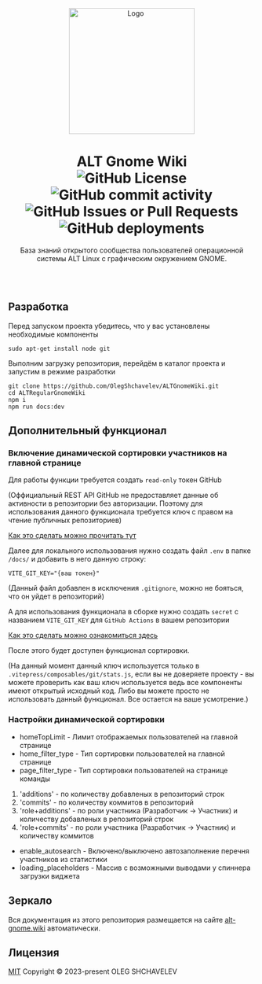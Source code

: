 
 <div align="center"> 
  <a href="https://github.com/OlegShchavelev/ALTRegularGnomeWiki"> 
    <img src="https://alt-gnome.wiki/alt-gnome.png" alt="Logo" width="256" height="256"> 
  </a> 
  <h1 align="center">ALT Gnome Wiki
  <br/>
  <img alt="GitHub License" src="https://img.shields.io/github/license/OlegShchavelev/ALTGnomeWiki">
  <img alt="GitHub commit activity" src="https://img.shields.io/github/commit-activity/y/OlegShchavelev/ALTGnomeWiki">
  <img alt="GitHub Issues or Pull Requests" src="https://img.shields.io/github/issues/OlegShchavelev/ALTGnomeWiki">
  <img alt="GitHub deployments" src="https://img.shields.io/github/deployments/OlegShchavelev/ALTGnomeWiki/github-pages?label=Last%20Deploy">
  </h1> 
  <p align="center"> База знаний открытого сообщества пользователей операционной системы ALT Linux с графическим окружением GNOME.</p>
  <br/> 
  <br/> 
 </div> 

## Разработка

Перед запуском проекта убедитесь, что у вас установлены необходимые компоненты

```
sudo apt-get install node git
```

Выполним загрузку репозитория, перейдём в каталог проекта и запустим в режиме разработки

```
git clone https://github.com/OlegShchavelev/ALTGnomeWiki.git
cd ALTRegularGnomeWiki
npm i
npm run docs:dev
```

## Дополнительный функционал

### Включение динамической сортировки участников на главной странице

Для работы функции требуется создать `read-only` токен GitHub 

(Оффициальный REST API GitHub не предоставляет данные об активности в репозитории без авторизации.
Поэтому для использования данного функционала требуется ключ с правом на чтение публичных репозиториев)

[Как это сделать можно прочитать тут](https://docs.github.com/en/authentication/keeping-your-account-and-data-secure/managing-your-personal-access-tokens)

Далее для локального использования нужно создать файл `.env` в папке `/docs/` и добавить в него данную строку:

```
VITE_GIT_KEY="{ваш токен}"
```

(Данный файл добавлен в исключения `.gitignore`, можно не бояться, что он уйдет в репозиторий)

А для использования функционала в сборке нужно создать `secret` c названием `VITE_GIT_KEY` для `GitHub Actions` в вашем репозитории

[Как это сделать можно ознакомиться здесь](https://docs.github.com/actions/security-guides/encrypted-secrets)

После этого будет доступен функционал сортировки.

(На данный момент данный ключ используется только в `.vitepress/composables/git/stats.js`, если вы не доверяете проекту - вы можете проверить как ваш ключ используется ведь все компоненты имеют открытый исходный код. Либо вы можете просто не использовать данный функционал. Все остается на ваше усмотрение.)

### Настройки динамической сортировки

- homeTopLimit - Лимит отображаемых пользователей на главной странице
- home_filter_type - Тип сортировки пользователей на главной странице
- page_filter_type - Тип сортировки пользователей на странице команды
1. 'additions' - по количеству добавленых в репозиторий строк
2. 'commits' - по количеству коммитов в репозиторий
3. 'role+additions' - по роли участника (Разработчик -> Участник) и количеству добавленых в репозиторий строк
4. 'role+commits' - по роли участника (Разработчик -> Участник) и количеству коммитов
- enable_autosearch - Включено/выключено автозаполнение перечня участников из статистики
- loading_placeholders - Массив с возможными выводами у спиннера загрузки виджета


## Зеркало

Вся документация из этого репозитория размещается на сайте [alt-gnome.wiki](https://alt-gnome.wiki/) автоматически.

## Лицензия

[MIT](https://github.com/OlegShchavelev/ALTRegularGnomeWiki/blob/main/LICENSE)
Copyright © 2023-present OLEG SHCHAVELEV
